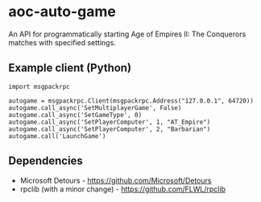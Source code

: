 # aoc-auto-game
An API for programmatically starting Age of Empires II: The Conquerors matches with specified settings.

## Example client (Python)
```
import msgpackrpc

autogame = msgpackrpc.Client(msgpackrpc.Address("127.0.0.1", 64720))
autogame.call_async('SetMultiplayerGame', False)
autogame.call_async('SetGameType', 0)
autogame.call_async('SetPlayerComputer', 1, "AT_Empire")
autogame.call_async('SetPlayerComputer', 2, "Barbarian")
autogame.call('LaunchGame')
```

## Dependencies
* Microsoft Detours - https://github.com/Microsoft/Detours
* rpclib (with a minor change) - https://github.com/FLWL/rpclib
